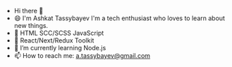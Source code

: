 - Hi there 👋 
- 😄 I'm Ashkat Tassybayev I'm a tech enthusiast who loves to learn about new things.
- 🔭 HTML SCC/SCSS JavaScript
- 🌱 React/Next/Redux Toolkit
- 🌱 I’m currently learning Node.js
- 📫 How to reach me: a.tassybayev@gmail.com

<!--
**Aseke09/Aseke09** is a ✨ _special_ ✨ repository because its `README.md` (this file) appears on your GitHub profile.

Here are some ideas to get you started:

- 🔭 I’m currently working on ...
- 🌱 I’m currently learning ...
- 👯 I’m looking to collaborate on ...
- 🤔 I’m looking for help with ...
- 💬 Ask me about ...
- 📫 How to reach me: ...
- 😄 Pronouns: ...
- ⚡ Fun fact: ...
-->
